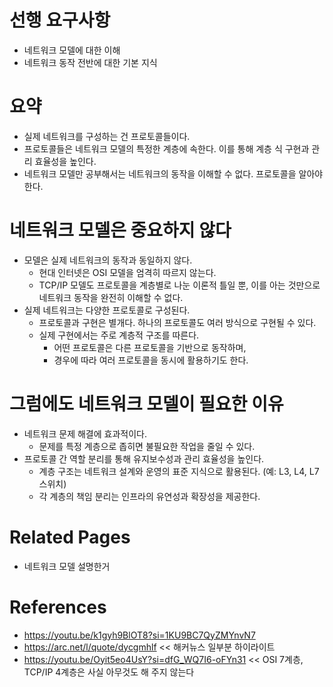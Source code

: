 # 선행 요구사항

- 네트워크 모델에 대한 이해
- 네트워크 동작 전반에 대한 기본 지식

# 요약

- 실제 네트워크를 구성하는 건 프로토콜들이다.
- 프로토콜들은 네트워크 모델의 특정한 계층에 속한다. 이를 통해 계층 식 구현과 관리 효율성을 높인다.
- 네트워크 모델만 공부해서는 네트워크의 동작을 이해할 수 없다. 프로토콜을 알아야 한다.

# 네트워크 모델은 중요하지 않다

- 모델은 실제 네트워크의 동작과 동일하지 않다.
    - 현대 인터넷은 OSI 모델을 엄격히 따르지 않는다.
    - TCP/IP 모델도 프로토콜을 계층별로 나눈 이론적 틀일 뿐, 이를 아는 것만으로 네트워크 동작을 완전히 이해할 수 없다.
- 실제 네트워크는 다양한 프로토콜로 구성된다.
    - 프로토콜과 구현은 별개다. 하나의 프로토콜도 여러 방식으로 구현될 수 있다.
    - 실제 구현에서는 주로 계층적 구조를 따른다.
        - 어떤 프로토콜은 다른 프로토콜을 기반으로 동작하며,
        - 경우에 따라 여러 프로토콜을 동시에 활용하기도 한다.

# 그럼에도 네트워크 모델이 필요한 이유

- 네트워크 문제 해결에 효과적이다.
    - 문제를 특정 계층으로 좁히면 불필요한 작업을 줄일 수 있다.
- 프로토콜 간 역할 분리를 통해 유지보수성과 관리 효율성을 높인다.
    - 계층 구조는 네트워크 설계와 운영의 표준 지식으로 활용된다. (예: L3, L4, L7 스위치)
    - 각 계층의 책임 분리는 인프라의 유연성과 확장성을 제공한다.

# Related Pages

- 네트워크 모델 설명한거

# References

- https://youtu.be/k1gyh9BlOT8?si=1KU9BC7QyZMYnvN7 
- https://arc.net/l/quote/dycgmhlf << 해커뉴스 일부분 하이라이트
- https://youtu.be/Oyit5eo4UsY?si=dfG_WQ7I6-oFYn31 << OSI 7계층, TCP/IP 4계층은 사실 아무것도 해 주지 않는다
